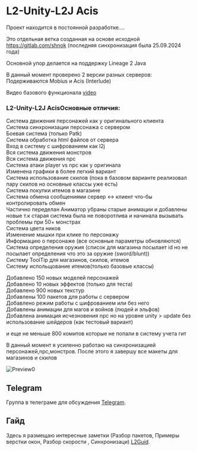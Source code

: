 # L2-Unity-L2J Acis

<p>Проект находится в постоянной разработке....</p>

Это отдельная ветка созданная на основе исходной https://gitlab.com/shnok (последняя синхронизация была 25.09.2024 года)

Основной упор делается на поддержку Lineage 2 Java 

В данный момент проверено 2 версии разных серверов:
Подерживаются Mobius и Acis  (Interlude)

Видео базового функционала [video](https://jmp.sh/70qYH2gU) 

### L2-Unity-L2J AcisОсновные отличия:  
Система движения персонажей как у оригинального клиента  
Система синхронизации персонажа с сервером  
Боевая система (только Patk)  
Система обработка html файлов от сервера  
Вход в систему с шифрованием как l2j   
Вся система движения монстров     
Вся система движения npc  
Система атаки player vs npc как у оригинала  
Изменена графики в более легкий вариант   
Система использование скилов (пока в базовом варианте реализовал пару скилов но основные классы уже есть)  
Система покупки итемов в магазине  
Система обмена сообщениями сервер <-> клиент что-бы контролировать обмен  
Частично переделан Аниматор убраны старые анимации и добавлены новые т.к старая система была не поворотлива и начинала вызывать проблемы при 50+ монстрах  
Система цвета ников  
Изменение мышки при клике по персонажу  
Информацию о персонаже (все основные параметры обновляются)  
Система определения оружия (список для магазина посылает id но не посылает определения что это за оружие (sword/blunt))  
Систему ToolTip для магазинов, скилов, итемов  
Систему испольщование итемов(только базовые классы)  

Добавлено 150 новых моделей персонажей  
Добавлено 10 новых эффектов (только для теста)  
Добавлено 900 новых текстур  
Добавлены 100 пакетов для работы с сервером  
Добавлено режим работы с шифрованием или без него  
Добавлены анимации для магов и войнов (людей и эльфов)  
Добавлена анимация исчезновения npc но на уровне unity > update  без использование шейдеров (как тестовый вариант)  

и еще не меньше 800 комитов которые не попали в систему учета гит  


В данный момент я усиленно работаю на синхронизацией персонажей,npc,монстров. После этого я завершу все макеты для магазинов и скилов  

<img src="https://i.ibb.co/fVPrb7m2/base-walpepr-2.png" alt="Preview0" style="max-width: 75%; height: auto;">  

## Telegram  
Группа в телеграме для обсуждения  [Telegram](https://t.me/l2unityForL2j).  


## Гайд  
Здесь я размещаю интересные заметки (Разбор пакетов, Примеры верстки окон, Разбор скорости , Синхронизаци)  [L2Guid](https://github.com/gawric/Guide-L2Unity).  

